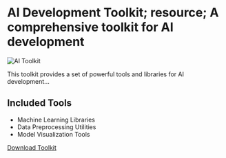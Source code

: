 # AI Development Toolkit; resource; A comprehensive toolkit for AI development

![AI Toolkit](https://example.com/ai-toolkit.jpg)

This toolkit provides a set of powerful tools and libraries for AI development...

## Included Tools

- Machine Learning Libraries
- Data Preprocessing Utilities
- Model Visualization Tools

[Download Toolkit](https://example.com/ai-toolkit-download)
